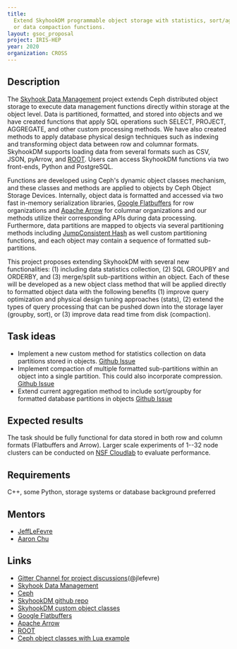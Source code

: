 ```yaml
---
title:
  Extend SkyhookDM programmable object storage with statistics, sort/aggregate,
  or data compaction functions.
layout: gsoc_proposal
project: IRIS-HEP
year: 2020
organization: CROSS
---
```


## Description

The [Skyhook Data Management](http://www.skyhookdm.com) project extends Ceph
distributed object storage to execute data management functions directly within
storage at the object level. Data is partitioned, formatted, and stored into
objects and we have created functions that apply SQL operations such SELECT,
PROJECT, AGGREGATE, and other custom processing methods. We have also created
methods to apply database physical design techniques such as indexing and
transforming object data between row and columnar formats. SkyhookDM supports
loading data from several formats such as CSV, JSON, pyArrow, and
[ROOT](https://root.cern/). Users can access SkyhookDM functions via two
front-ends, Python and PostgreSQL.

Functions are developed using Ceph's dynamic object classes mechanism, and these
classes and methods are applied to objects by Ceph Object Storage Devices.
Internally, object data is formatted and accessed via two fast in-memory
serialization libraries,
[Google Flatbuffers](https://google.github.io/flatbuffers/) for row
organizations and [Apache Arrow](https://arrow.apache.org) for columnar
organizations and our methods utilize their corresponding APIs during data
processing. Furthermore, data partitions are mapped to objects via several
partitioning methods including
[JumpConsistent Hash](https://arxiv.org/pdf/1406.2294.pdf) as well custom
partitioning functions, and each object may contain a sequence of formatted
sub-partitions.

This project proposes extending SkyhookDM with several new functionalities: (1)
including data statistics collection, (2) SQL GROUPBY and ORDERBY, and (3)
merge/split sub-partitions within an object. Each of these will be developed as
a new object class method that will be applied directly to formatted object data
with the following benefits (1) improve query optimization and physical design
tuning approaches (stats), (2) extend the types of query processing that can be
pushed down into the storage layer (groupby, sort), or (3) improve data read
time from disk (compaction).

## Task ideas

- Implement a new custom method for statistics collection on data partitions
  stored in objects.
  [Github Issue](https://github.com/uccross/skyhookdm-ceph/issues/77)
- Implement compaction of multiple formatted sub-partitions within an object
  into a single partition. This could also incorporate compression.
  [Github Issue](https://github.com/uccross/skyhookdm-ceph/issues/33)
- Extend current aggregation method to include sort/groupby for formatted
  database partitions in objects
  [Github Issue](https://github.com/uccross/skyhookdm-ceph/issues/23)

## Expected results

The task should be fully functional for data stored in both row and column
formats (Flatbuffers and Arrow). Larger scale experiments of 1--32 node clusters
can be conducted on [NSF Cloudlab](https://www.cloudlab.us) to evaluate
performance.

## Requirements

C++, some Python, storage systems or database background preferred

## Mentors

- [JeffLeFevre](mailto:jlefevre@ucsc.edu)
- [Aaron Chu](mailto:xchu1@ucsc.edu)

## Links

- [Gitter Channel for project discussions](https://gitter.im/uccross/gsoc)(@jlefevre)
- [Skyhook Data Management](http://www.skyhookdm.com)
- [Ceph](https://ceph.io)
- [SkyhookDM github repo](https://github.com/uccross/skyhookdm-ceph/wiki)
- [SkyhookDM custom object classes](https://github.com/uccross/skyhookdm-ceph/tree/skyhook-luminous/src/cls/tabular)
- [Google Flatbuffers](https://google.github.io/flatbuffers/)
- [Apache Arrow](https://arrow.apache.org)
- [ROOT](https://root.cern/)
- [Ceph object classes with Lua example](https://ceph.io/geen-categorie/dynamic-object-interfaces-with-lua/)
